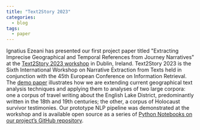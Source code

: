 ```yaml
---
title: "Text2Story 2023"
categories:
  - blog
tags:
  - paper
---
```


Ignatius Ezeani has presented our first project paper titled "Extracting Imprecise Geographical and Temporal References from Journey Narratives" 
at the [Text2Story 2023 workshop](https://text2story23.inesctec.pt/) in Dublin, Ireland. 
Text2Story 2023 is the Sixth International Workshop on Narrative Extraction from Texts held in conjunction with the 45th European Conference on Information Retrieval. 
The [demo paper](https://ceur-ws.org/Vol-3370/paper11.pdf) illustrates how we are extending current geographical text analysis techniques and
applying them to analyses of two large corpora: one a corpus of travel writing about the
English Lake District, predominantly written in the 18th and 19th centuries; the other, a corpus
of Holocaust survivor testimonies. 
Our prototype NLP pipeline was demonstrated at the workshop and is available open source as a series of
[Python Notebooks on our project’s GitHub repository](https://github.com/SpaceTimeNarratives/demo).
